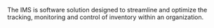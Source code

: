 The IMS is software solution designed to streamline and optimize the tracking, monitoring and control of inventory within an organization.

